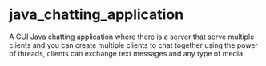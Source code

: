 # java_chatting_application
A GUI Java chatting application where there is a server that serve multiple clients and you can create multiple clients to chat together using the power of threads, clients can exchange text messages and any type of media
